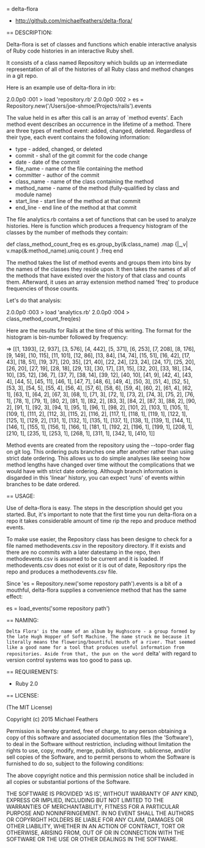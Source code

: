 = delta-flora

* http://github.com/michaelfeathers/delta-flora/

== DESCRIPTION:

Delta-flora is set of classes and functions which enable interactive analysis
of Ruby code histories in an interactive Ruby shell.

It consists of a class named Repository which builds up an intermediate
representation of all of the histories of all Ruby class and method changes
in a git repo.

Here is an example use of delta-flora in irb:

  2.0.0p0 :001 > load 'repository.rb'
  2.0.0p0 :002 > es = Repository.new('/Users/joe-shmoe/Projects/rails').events

The value held in es after this call is an array of `method events'. Each method
event describes an occurrence in the lifetime of a method. There are three types
of method event: added, changed, deleted. Regardless of their type, each event
contains the following information:

* type - added, changed, or deleted
* commit - sha1 of the git commit for the code change
* date - date of the commit
* file_name - name of the file containing the method
* committer - author of the commit
* class_name - name of the class containing the method
* method_name - name of the method (fully-qualified by class and module name)
* start_line - start line of the method at that commit
* end_line - end line of the method at that commit

The file analytics.rb contains a set of functions that can be used to
analyze histories. Here is function which produces a frequency histogram
of the classes by the number of methods they contain:

  def class_method_count_freq es
    es.group_by(&:class_name)
      .map {|_,v| v.map(&:method_name).uniq.count }
      .freq
  end

The method takes the list of method events and groups them into bins by the names
of the classes they reside upon. It then takes the names of all of the methods
that have existed over the history of that class and counts them. Afterward, it
uses an array extension method named 'freq' to produce frequencies of those counts.

Let's do that analysis:

  2.0.0p0 :003 > load 'analytics.rb'
  2.0.0p0 :004 > class_method_count_freq(es)

Here are the results for Rails at the time of this writing. The format for
the histogram is bin-number followed by frequency:

 => [[1, 1393], [2, 937], [3, 576], [4, 442], [5, 371], [6, 253], [7, 208], [8, 176], [9, 149], [10, 115], [11, 101], [12, 86], [13, 84], [14, 74], [15, 51], [16, 42], [17, 43], [18, 51], [19, 37], [20, 35], [21, 40], [22, 24], [23, 24], [24, 17], [25, 20], [26, 20], [27, 19], [28, 18], [29, 13], [30, 17], [31, 15], [32, 20], [33, 18], [34, 10], [35, 12], [36, 7], [37, 7], [38, 14], [39, 12], [40, 10], [41, 9], [42, 4], [43, 4], [44, 5], [45, 11], [46, 1], [47, 7], [48, 6], [49, 4], [50, 3], [51, 4], [52, 5], [53, 3], [54, 5], [55, 4], [56, 4], [57, 6], [58, 6], [59, 4], [60, 2], [61, 4], [62, 1], [63, 1], [64, 2], [67, 3], [68, 1], [71, 3], [72, 1], [73, 2], [74, 3], [75, 2], [76, 1], [78, 1], [79, 1], [80, 2], [81, 1], [82, 2], [83, 3], [84, 2], [87, 3], [88, 2], [90, 2], [91, 1], [92, 3], [94, 1], [95, 1], [96, 1], [98, 2], [101, 2], [103, 1], [105, 1], [109, 1], [111, 2], [112, 3], [115, 2], [116, 2], [117, 1], [118, 1], [119, 1], [122, 1], [125, 1], [129, 2], [131, 1], [132, 1], [135, 1], [137, 1], [138, 1], [139, 1], [144, 1], [146, 1], [155, 1], [156, 1], [166, 1], [181, 1], [192, 2], [196, 1], [199, 1], [208, 1], [210, 1], [235, 1], [253, 1], [268, 1], [311, 1], [342, 1], [410, 1]]

Method events are created from the repository using the --topo-order flag
on git log. This ordering puts branches one after another rather than using strict
date ordering. This allows us to do simple analyses like seeing how method lengths
have changed over time without the complications that we would have with strict
date ordering. Although branch information is disgarded in this 'linear' history,
you can expect 'runs' of events within branches to be date ordered.


== USAGE:

Use of delta-flora is easy. The steps in the description should get you
started. But, it's important to note that the first time you run
delta-flora on a repo it takes considerable amount of time rip the repo and
produce method events.

To make use easier, the Repository class has been designe to check for
a file named methodevents.csv in the repository directory. If it exists
and there are no commits with a later datestamp in the repo, then
methodevents.csv is assumed to be current and it is loaded. If
methodevents.csv does not exist or it is out of date, Repository rips the
repo and produces a methodevents.csv file.

Since 'es = Repository.new('some repostory path').events is a bit of a mouthful,
delta-flora supplies a convenience method that has the same effect:

  es = load_events('some repository path')


== NAMING:

`Delta Flora' is the name of an album by Hughscore - a group formed by the late
Hugh Hopper of Soft Machine. The name struck me because it literally means the
flowering/bountiful mouth of a river. That seemed like a good name for a tool
that produces useful information from repositories. Aside from that, the pun
on the word `delta' with regard to version control systems was too good to
pass up.


== REQUIREMENTS:

* Ruby 2.0

== LICENSE:

(The MIT License)

Copyright (c) 2015 Michael Feathers

Permission is hereby granted, free of charge, to any person obtaining
a copy of this software and associated documentation files (the
'Software'), to deal in the Software without restriction, including
without limitation the rights to use, copy, modify, merge, publish,
distribute, sublicense, and/or sell copies of the Software, and to
permit persons to whom the Software is furnished to do so, subject to
the following conditions:

The above copyright notice and this permission notice shall be
included in all copies or substantial portions of the Software.

THE SOFTWARE IS PROVIDED 'AS IS', WITHOUT WARRANTY OF ANY KIND,
EXPRESS OR IMPLIED, INCLUDING BUT NOT LIMITED TO THE WARRANTIES OF
MERCHANTABILITY, FITNESS FOR A PARTICULAR PURPOSE AND NONINFRINGEMENT.
IN NO EVENT SHALL THE AUTHORS OR COPYRIGHT HOLDERS BE LIABLE FOR ANY
CLAIM, DAMAGES OR OTHER LIABILITY, WHETHER IN AN ACTION OF CONTRACT,
TORT OR OTHERWISE, ARISING FROM, OUT OF OR IN CONNECTION WITH THE
SOFTWARE OR THE USE OR OTHER DEALINGS IN THE SOFTWARE.

